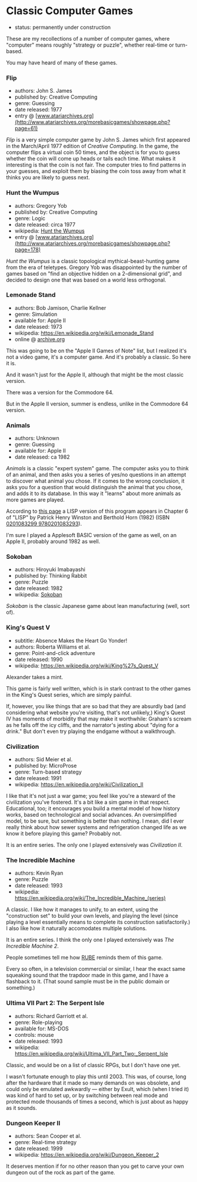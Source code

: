 Classic Computer Games
======================

*   status: permanently under construction

These are my recollections of a number of computer games, where "computer"
means roughly "strategy or puzzle", whether real-time or turn-based.

You may have heard of many of these games.

### Flip

*   authors: John S. James
*   published by: Creative Computing
*   genre: Guessing
*   date released: 1977
*   entry @ [www.atariarchives.org](http://www.atariarchives.org/morebasicgames/showpage.php?page=61)

_Flip_ is a very simple computer game by John S. James which first appeared
in the March/April 1977 edition of _Creative Computing_.
In the game, the computer flips a virtual coin 50 times, and the object is
for you to guess whether the coin will come up heads or tails each time.
What makes it interesting is that the coin is not fair.  The computer tries
to find patterns in your guesses, and exploit them by biasing the coin toss
away from what it thinks you are likely to guess next.
    
### Hunt the Wumpus

*   authors: Gregory Yob
*   published by: Creative Computing
*   genre: Logic
*   date released: circa 1977
*   wikipedia: [Hunt the Wumpus](https://en.wikipedia.org/wiki/Hunt_the_Wumpus)
*   entry @ [www.atariarchives.org](http://www.atariarchives.org/morebasicgames/showpage.php?page=178)

_Hunt the Wumpus_ is a classic topological mythical-beast-hunting game
from the era of teletypes.  Gregory Yob was disappointed by the
number of games based on "find an objective hidden on a
2-dimensional grid", and decided to design one that was based on
a world less orthogonal.

### Lemonade Stand

*   authors: Bob Jamison, Charlie Kellner
*   genre: Simulation
*   available for: Apple II
*   date released: 1973
*   wikipedia: https://en.wikipedia.org/wiki/Lemonade_Stand
*   online @ [archive.org](https://archive.org/details/a2_Lemonade_Stand_1979_Apple)

This was going to be on the "Apple II Games of Note" list, but I realized it's
not a video game, it's a computer game.  And it's probably a classic.  So here it is.

And it wasn't just for the Apple II, although that might be the most classic version.

There was a version for the Commodore 64.

But in the Apple II version, summer is endless, unlike in the Commodore 64 version.

### Animals

*   authors: Unknown
*   genre: Guessing
*   available for: Apple II
*   date released: ca 1982

_Animals_ is a classic "expert system" game.  The computer asks you to think of an
animal, and then asks you a series of yes/no questions in an attempt to
discover what animal you chose.  If it comes to the wrong conclusion, it
asks you for a question that would distinguish the animal that you chose,
and adds it to its database.  In this way it "learns" about more animals
as more games are played.

According to [this page](https://www.cpp.edu/~jrfisher/www/prolog_tutorial/2_17.html)
a LISP version of this program appears in Chapter 6 of
"LISP" by Patrick Henry Winston and Berthold Horn (1982)
(ISBN [0201083299 9780201083293](http://www.worldcat.org/title/lisp/oclc/256188963)).

I'm sure I played a Applesoft BASIC version of the game as well, on an Apple II,
probably around 1982 as well.

### Sokoban

*   authors: Hiroyuki Imabayashi
*   published by: Thinking Rabbit
*   genre: Puzzle
*   date released: 1982
*   wikipedia: [Sokoban](https://en.wikipedia.org/wiki/Sokoban)

_Sokoban_ is the classic Japanese game about lean manufacturing (well, sort of).

### King's Quest V

*   subtitle: Absence Makes the Heart Go Yonder!
*   authors: Roberta Williams et al.
*   genre: Point-and-click adventure
*   date released: 1990
*   wikipedia: https://en.wikipedia.org/wiki/King%27s_Quest_V

Alexander takes a mint.

This game is fairly well written, which is in stark contrast to the other games
in the King's Quest series, which are simply painful.

If, however, you like things that are so bad that they are absurdly bad (and
considering what website you're visiting, that's not unlikely,) King's Quest IV
has moments of morbidity that may make it worthwhile: Graham's scream as he
falls off the icy cliffs, and the narrator's jesting about "dying for a drink."
But don't even try playing the endgame without a walkthrough.

### Civilization

*   authors: Sid Meier et al.
*   published by: MicroProse
*   genre: Turn-based strategy
*   date released: 1991
*   wikipedia: https://en.wikipedia.org/wiki/Civilization_II

I like that it's not just a war game; you feel like you're a steward of the
civilization you've fostered. It's a bit like a sim game in that respect.
Educational, too; it encourages you build a mental model of how history works,
based on technological and social advances. An oversimplified model, to be
sure, but something is better than nothing. I mean, did I ever really think
about how sewer systems and refrigeration changed life as we know it before
playing this game? Probably not.

It is an entire series.  The only one I played extensively was
_Civilization II_.

### The Incredible Machine

*   authors: Kevin Ryan
*   genre: Puzzle
*   date released: 1993
*   wikipedia: https://en.wikipedia.org/wiki/The_Incredible_Machine_(series)

A classic. I like how it manages to unify, to an extent, using the
"construction set" to build your own levels, and playing the level (since
playing a level essentially means to complete its construction satisfactorily.)
I also like how it naturally accomodates multiple solutions.

It is an entire series.  I think the only one I played extensively was
_The Incredible Machine 2_.

People sometimes tell me how [RUBE][] reminds them of this game.

Every so often, in a television commercial or similar, I hear the exact same
squeaking sound that the trapdoor made in this game, and I have a flashback to
it. (That sound sample must be in the public domain or something.)

### Ultima VII Part 2: The Serpent Isle

*   authors: Richard Garriott et al.
*   genre: Role-playing
*   available for: MS-DOS
*   controls: mouse
*   date released: 1993
*   wikipedia: https://en.wikipedia.org/wiki/Ultima_VII_Part_Two:_Serpent_Isle

Classic, and would be on a list of classic RPGs, but I don't have one yet.

I wasn't fortunate enough to play this until 2003. This was, of course, long
after the hardware that it made so many demands on was obsolete, and could only
be emulated awkwardly — either by Exult, which (when I tried it) was kind of
hard to set up, or by switching between real mode and protected mode thousands
of times a second, which is just about as happy as it sounds.

### Dungeon Keeper II

*   authors: Sean Cooper et al.
*   genre: Real-time strategy
*   date released: 1999
*   wikipedia: https://en.wikipedia.org/wiki/Dungeon_Keeper_2

It deserves mention if for no other reason than you get to carve your own
dungeon out of the rock as part of the game.

[RUBE]: http://catseye.tc/node/RUBE

